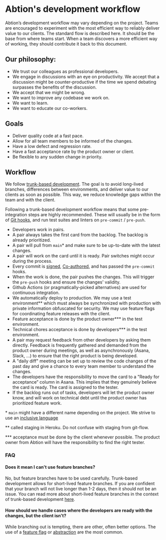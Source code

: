 # Abtion's development workflow

Abtion’s development workflow may vary depending on the project. Teams are encouraged to experiment with the most efficient way to reliably deliver value to our clients. The standard flow is described here. It should be the base from where teams start. When a team discovers a more efficient way of working, they should contribute it back to this document.

## Our philosophy:

- We trust our colleagues as professional developers.
- We engage in discussions with an eye on productivity. We accept that a discussion might be counter-productive if the time we spend debating surpasses the benefits of the discussion.
- We accept that we might be wrong.
- We want to improve any codebase we work on.
- We want to learn.
- We want to educate our co-workers.

## Goals

- Deliver quality code at a fast pace.
- Allow for all team members to be informed of the changes.
- Have a low defect and regression rate.
- Have a fast acceptance rate by the product owner or client.
- Be flexible to any sudden change in priority.

## Workflow
We follow [trunk-based development](https://trunkbaseddevelopment.com). The goal is to avoid long-lived branches, differences between environments, and deliver value to our clients as soon as possible. This way, we reduce knowledge gaps within the team and with the client.

Following a trunk-based development workflow means that some pre-integration steps are highly recommended. These will usually be in the form of [Git hooks](https://git-scm.com/book/en/v2/Customizing-Git-Git-Hooks), and run test suites and linters on `pre-commit` / `pre-push`.

- Developers work in pairs.
- A pair always takes the first card from the backlog. The backlog is already prioritized.
- A pair will pull from `main`* and make sure to be up-to-date with the latest changes.
- A pair will work on the card until it is ready. Pair switches might occur during the process.
- Every commit is [signed](../setup/gpg_signing.md), [Co-authored](https://github.blog/2018-01-29-commit-together-with-co-authors/), and has passed the `pre-commit` hooks.
- When the work is done, the pair pushes the changes. This will trigger the `pre-push` hooks and ensure the changes' validity.
- Github Actions (or pragmatically-picked alternatives) are used for continuous integration.
- We automatically deploy to production. We may use a test environment** which must always be synchronized with production with private information obfuscated for security. We may use feature flags for coordinating feature releases with the client.
- Feature acceptance is done by the product owner*** in the test environment.
- Technical chores acceptance is done by developers*** in the test environment.
- A pair may request feedback from other developers by asking them directly. Feedback is frequently gathered and demanded from the product owner during meetings, as well as asynchronously (Asana, Slack, ...) to ensure that the right product is being developed.
- A "daily diff" meeting can be set up to review the code changes of the past day and give a chance to every team member to understand the changes.
- The developers have the responsibility to move the card to a "Ready for acceptance” column in Asana. This implies that they genuinely believe the card is ready. The card is assigned to the tester.
- If the backlog runs out of tasks, developers will let the product owner know, and will work on technical debt until the product owner has prioritized feature work.

\* `main` might have a different name depending on the project. We strive to use an [inclusive language](../behaviour_and_protocol/inclusive_language.md)

** called staging in Heroku. Do not confuse with staging from git-flow.

*** acceptance must be done by the client whenever possible. The product owner from Abtion will have the responsibility to find the right tester.

### FAQ

#### Does it mean I can't use feature branches?

No, but feature branches have to be used carefully. Trunk-based development allows for short-lived feature branches.
If you are confident that your branch will not live longer than 1-2 days, then it should not be an issue.
You can read more about short-lived feature branches in the context of trunk-based development [here](https://trunkbaseddevelopment.com/short-lived-feature-branches/).

#### How should we handle cases where the developers are ready with the changes, but the client isn't?

While branching out is tempting, there are other, often better options.
The use of a [feature flag](https://trunkbaseddevelopment.com/feature-flags/) or
[abstraction](https://trunkbaseddevelopment.com/branch-by-abstraction/) are the most common.
